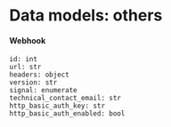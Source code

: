 # Data models: others

#### Webhook
    id: int
    url: str
    headers: object
    version: str
    signal: enumerate
    technical_contact_email: str
    http_basic_auth_key: str
    http_basic_auth_enabled: bool